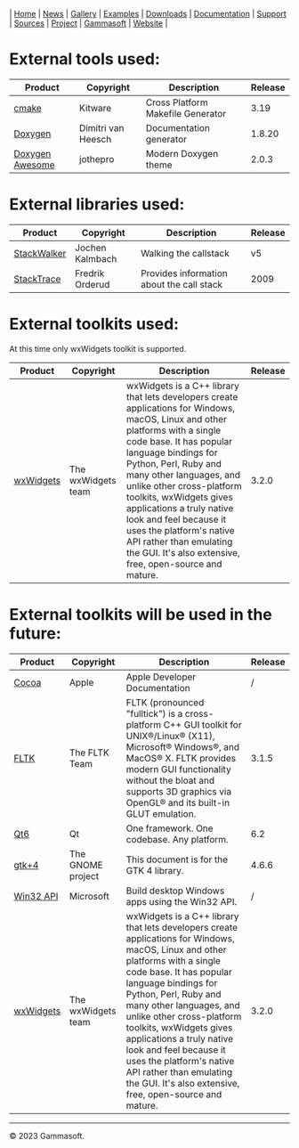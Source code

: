 | [Home](home.md) | [News](news.md) | [Gallery](gallery.md) | [Examples](examples.md) | [Downloads](downloads.md) | [Documentation](documentation.md) | [Support](support.md) | [Sources](https://github.com/gammasoft71/xtd) | [Project](https://sourceforge.net/projects/xtdpro/) | [Gammasoft](gammasoft.md) | [Website](https://gammasoft71.github.io/xtd) |

# External tools used:

| Product                                                            | Copyright          | Description                       | Release |
|--------------------------------------------------------------------|--------------------|-----------------------------------|---------|
| [cmake](https://www.cmake.org)                                     | Kitware            | Cross Platform Makefile Generator | 3.19    |
| [Doxygen](http://www.doxygen.org)                                  | Dimitri van Heesch | Documentation generator           | 1.8.20  |
| [Doxygen Awesome](https://jothepro.github.io/doxygen-awesome-css/) | jothepro           | Modern Doxygen theme              | 2.0.3   |

# External libraries used:

| Product                                                                         | Copyright       | Description                               | Release |
|---------------------------------------------------------------------------------|-----------------|-------------------------------------------|---------|
| [StackWalker](https://www.codeproject.com/Articles/11132/Walking-the-callstack) | Jochen Kalmbach | Walking the callstack                     | v5      |
| [StackTrace](http://stacktrace.sourceforge.net/)                                | Fredrik Orderud | Provides information about the call stack | 2009    |

# External toolkits used:

At this time only wxWidgets toolkit is supported.

| Product                                                      | Copyright          | Description                                                                                                                                                                                                                                                                                                                                                                                                                                                  | Release |
|--------------------------------------------------------------|--------------------|--------------------------------------------------------------------------------------------------------------------------------------------------------------------------------------------------------------------------------------------------------------------------------------------------------------------------------------------------------------------------------------------------------------------------------------------------------------|---------|
| [wxWidgets](https://wxwidgets.org)                           | The wxWidgets team | wxWidgets is a C++ library that lets developers create applications for Windows, macOS, Linux and other platforms with a single code base. It has popular language bindings for Python, Perl, Ruby and many other languages, and unlike other cross-platform toolkits, wxWidgets gives applications a truly native look and feel because it uses the platform's native API rather than emulating the GUI. It's also extensive, free, open-source and mature. | 3.2.0   |

# External toolkits will be used in the future:

| Product                                                      | Copyright          | Description                                                                                                                                                                                                                                                                                                                                                                                                                                                  | Release |
|--------------------------------------------------------------|--------------------|--------------------------------------------------------------------------------------------------------------------------------------------------------------------------------------------------------------------------------------------------------------------------------------------------------------------------------------------------------------------------------------------------------------------------------------------------------------|---------|
| [Cocoa](https://developer.apple.com/documentation)           | Apple              | Apple Developer Documentation                                                                                                                                                                                                                                                                                                                                                                                                                                | /       |
| [FLTK](http://www.fltk.org)                                  | The FLTK Team      | FLTK (pronounced "fulltick") is a cross-platform C++ GUI toolkit for UNIX®/Linux® (X11), Microsoft® Windows®, and MacOS® X. FLTK provides modern GUI functionality without the bloat and supports 3D graphics via OpenGL® and its built-in GLUT emulation.                                                                                                                                                                                                   | 3.1.5   |
| [Qt6](http://www.qt.io)                                      | Qt                 | One framework. One codebase. Any platform.                                                                                                                                                                                                                                                                                                                                                                                                                   | 6.2     |
| [gtk+4](http://www.gnome.org)                                | The GNOME project  | This document is for the GTK 4 library.                                                                                                                                                                                                                                                                                                                                                                                                                      | 4.6.6   |
| [Win32 API](https://docs.microsoft.com/en-us/windows/win32/) | Microsoft          | Build desktop Windows apps using the Win32 API.                                                                                                                                                                                                                                                                                                                                                                                                              | /       |
| [wxWidgets](https://wxwidgets.org)                           | The wxWidgets team | wxWidgets is a C++ library that lets developers create applications for Windows, macOS, Linux and other platforms with a single code base. It has popular language bindings for Python, Perl, Ruby and many other languages, and unlike other cross-platform toolkits, wxWidgets gives applications a truly native look and feel because it uses the platform's native API rather than emulating the GUI. It's also extensive, free, open-source and mature. | 3.2.0   |

______________________________________________________________________________________________

© 2023 Gammasoft.
